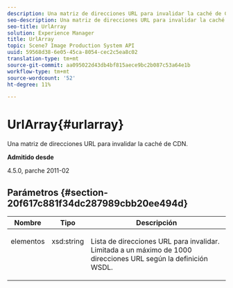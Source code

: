 ```yaml
---
description: Una matriz de direcciones URL para invalidar la caché de CDN.
seo-description: Una matriz de direcciones URL para invalidar la caché de CDN.
seo-title: UrlArray
solution: Experience Manager
title: UrlArray
topic: Scene7 Image Production System API
uuid: 59568d38-6e05-45ca-8054-cec2c5ea8c02
translation-type: tm+mt
source-git-commit: aa095022d43db4bf815aece9bc2b087c53a64e1b
workflow-type: tm+mt
source-wordcount: '52'
ht-degree: 11%

---
```



# UrlArray{#urlarray}

Una matriz de direcciones URL para invalidar la caché de CDN.

**Admitido desde**

4.5.0, parche 2011-02

## Parámetros {#section-20f617c881f34dc287989cbb20ee494d}

<table id="table_A28FC686DFB84198BF6671F953E8F044"> 
 <thead> 
  <tr> 
   <th class="entry"> <b> Nombre</b> </th> 
   <th class="entry"> <b> Tipo</b> </th> 
   <th class="entry"> <b> Descripción</b> </th> 
  </tr> 
 </thead>
 <tbody> 
  <tr valign="top"> 
   <td> <p> <span class="codeph"> <span class="varname"> elementos</span> </span> </p> </td> 
   <td> <p> <span class="codeph"> xsd:string</span> </p> </td> 
   <td> <p> Lista de direcciones URL para invalidar. Limitada a un máximo de 1000 direcciones URL según la definición WSDL. </p> </td> 
  </tr> 
 </tbody> 
</table>

